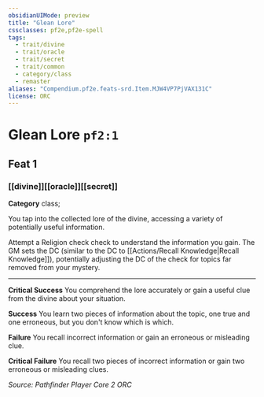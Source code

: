 ```yaml
---
obsidianUIMode: preview
title: "Glean Lore"
cssclasses: pf2e,pf2e-spell
tags:
  - trait/divine
  - trait/oracle
  - trait/secret
  - trait/common
  - category/class
  - remaster
aliases: "Compendium.pf2e.feats-srd.Item.MJW4VP7PjVAX131C"
license: ORC
---
```

# Glean Lore `pf2:1`
## Feat 1
### [[divine]][[oracle]][[secret]]

**Category** class; 




You tap into the collected lore of the divine, accessing a variety of potentially useful information.

Attempt a Religion check check to understand the information you gain. The GM sets the DC (similar to the DC to [[Actions/Recall Knowledge|Recall Knowledge]]), potentially adjusting the DC of the check for topics far removed from your mystery.

* * *

**Critical Success** You comprehend the lore accurately or gain a useful clue from the divine about your situation.

**Success** You learn two pieces of information about the topic, one true and one erroneous, but you don't know which is which.

**Failure** You recall incorrect information or gain an erroneous or misleading clue.

**Critical Failure** You recall two pieces of incorrect information or gain two erroneous or misleading clues.

*Source: Pathfinder Player Core 2*
*ORC*